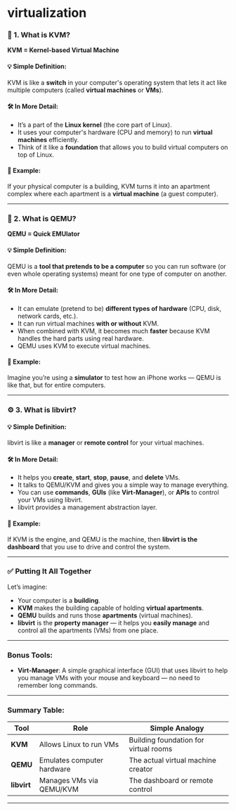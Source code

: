# virtualization

### 🧱 1. **What is KVM?**

**KVM = Kernel-based Virtual Machine**

#### 💡 Simple Definition:

KVM is like a **switch** in your computer's operating system that lets it act like multiple computers (called **virtual machines** or **VMs**).

#### 🛠️ In More Detail:

* It’s a part of the **Linux kernel** (the core part of Linux).
* It uses your computer's hardware (CPU and memory) to run **virtual machines** efficiently.
* Think of it like a **foundation** that allows you to build virtual computers on top of Linux.

#### 📌 Example:

If your physical computer is a building, KVM turns it into an apartment complex where each apartment is a **virtual machine** (a guest computer).

---

### 🧠 2. **What is QEMU?**

**QEMU = Quick EMUlator**

#### 💡 Simple Definition:

QEMU is a **tool that pretends to be a computer** so you can run software (or even whole operating systems) meant for one type of computer on another.

#### 🛠️ In More Detail:

* It can emulate (pretend to be) **different types of hardware** (CPU, disk, network cards, etc.).
* It can run virtual machines **with or without** KVM.
* When combined with KVM, it becomes much **faster** because KVM handles the hard parts using real hardware.
* QEMU uses KVM to execute virtual machines.

#### 📌 Example:

Imagine you’re using a **simulator** to test how an iPhone works — QEMU is like that, but for entire computers.

---

### ⚙️ 3. **What is libvirt?**

#### 💡 Simple Definition:

libvirt is like a **manager** or **remote control** for your virtual machines.

#### 🛠️ In More Detail:

* It helps you **create**, **start**, **stop**, **pause**, and **delete** VMs.
* It talks to QEMU/KVM and gives you a simple way to manage everything.
* You can use **commands**, **GUIs** (like **Virt-Manager**), or **APIs** to control your VMs using libvirt.
* libvirt provides a management abstraction layer.

#### 📌 Example:

If KVM is the engine, and QEMU is the machine, then **libvirt is the dashboard** that you use to drive and control the system.

---

### ✅ Putting It All Together

Let’s imagine:

* Your computer is a **building**.
* **KVM** makes the building capable of holding **virtual apartments**.
* **QEMU** builds and runs those **apartments** (virtual machines).
* **libvirt** is the **property manager** — it helps you **easily manage** and control all the apartments (VMs) from one place.

---

### Bonus Tools:

* **Virt-Manager**: A simple graphical interface (GUI) that uses libvirt to help you manage VMs with your mouse and keyboard — no need to remember long commands.

---

### Summary Table:

| Tool        | Role                       | Simple Analogy                        |
| ----------- | -------------------------- | ------------------------------------- |
| **KVM**     | Allows Linux to run VMs    | Building foundation for virtual rooms |
| **QEMU**    | Emulates computer hardware | The actual virtual machine creator    |
| **libvirt** | Manages VMs via QEMU/KVM   | The dashboard or remote control       |

---
